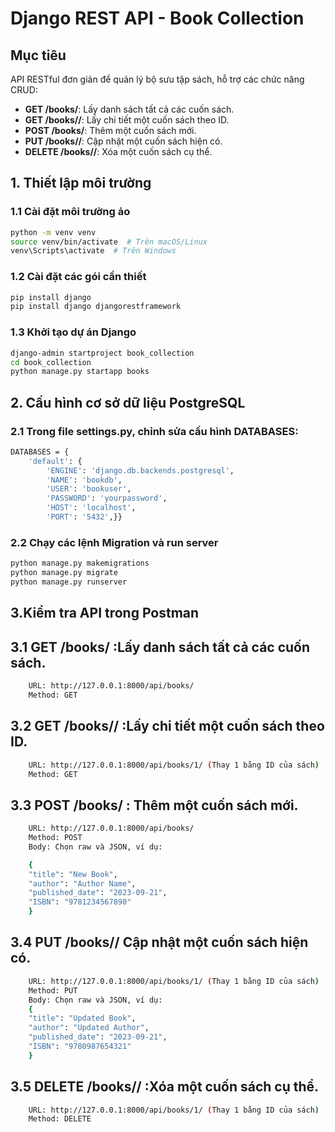# Django REST API - Book Collection

## Mục tiêu
API RESTful đơn giản để quản lý bộ sưu tập sách, hỗ trợ các chức năng CRUD:
- **GET /books/**: Lấy danh sách tất cả các cuốn sách.
- **GET /books/<id>/**: Lấy chi tiết một cuốn sách theo ID.
- **POST /books/**: Thêm một cuốn sách mới.
- **PUT /books/<id>/**: Cập nhật một cuốn sách hiện có.
- **DELETE /books/<id>/**: Xóa một cuốn sách cụ thể.

## 1. Thiết lập môi trường

### 1.1 Cài đặt môi trường ảo
```bash
python -m venv venv
source venv/bin/activate  # Trên macOS/Linux
venv\Scripts\activate  # Trên Windows
```

### 1.2 Cài đặt các gói cần thiết
```bash
pip install django 
pip install django djangorestframework
```

### 1.3 Khởi tạo dự án Django
```bash
django-admin startproject book_collection
cd book_collection
python manage.py startapp books
```
## 2. Cấu hình cơ sở dữ liệu PostgreSQL

### 2.1 Trong file settings.py, chỉnh sửa cấu hình DATABASES:

```bash
DATABASES = {
    'default': {
        'ENGINE': 'django.db.backends.postgresql',
        'NAME': 'bookdb',
        'USER': 'bookuser',
        'PASSWORD': 'yourpassword',
        'HOST': 'localhost',
        'PORT': '5432',}}

```
### 2.2 Chạy các lệnh Migration và run server
```bash
python manage.py makemigrations
python manage.py migrate
python manage.py runserver

```


## 3.Kiểm tra API trong Postman

## 3.1 GET /books/  :Lấy danh sách tất cả các cuốn sách.
```bash
    URL: http://127.0.0.1:8000/api/books/
    Method: GET
```

## 3.2 GET /books/<id>/ :Lấy chi tiết một cuốn sách theo ID.
```bash
    URL: http://127.0.0.1:8000/api/books/1/ (Thay 1 bằng ID của sách)
    Method: GET
```
## 3.3 POST /books/ : Thêm một cuốn sách mới.
```bash
    URL: http://127.0.0.1:8000/api/books/
    Method: POST
    Body: Chọn raw và JSON, ví dụ:

    {
    "title": "New Book",
    "author": "Author Name",
    "published_date": "2023-09-21",
    "ISBN": "9781234567890"
    }

```

## 3.4 PUT /books/<id>/ Cập nhật một cuốn sách hiện có.
```bash
    URL: http://127.0.0.1:8000/api/books/1/ (Thay 1 bằng ID của sách)
    Method: PUT
    Body: Chọn raw và JSON, ví dụ:
    {
    "title": "Updated Book",
    "author": "Updated Author",
    "published_date": "2023-09-21",
    "ISBN": "9780987654321"
    }

```
## 3.5  DELETE /books/<id>/ :Xóa một cuốn sách cụ thể.
```bash
    URL: http://127.0.0.1:8000/api/books/1/ (Thay 1 bằng ID của sách)
    Method: DELETE
```
